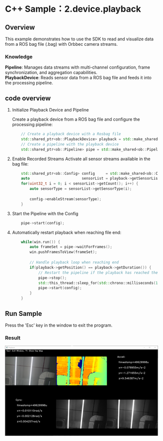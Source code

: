 # C++ Sample：2.device.playback

## Overview

This example demonstrates how to use the SDK to read and visualize data from a ROS bag file (.bag) with Orbbec camera streams.

### Knowledge

**Pipeline**: Manages data streams with multi-channel configuration, frame synchronization, and aggregation capabilities.  
**PlaybackDevice**: Reads sensor data from a ROS bag file and feeds it into the processing pipeline.

## code overview

1. Initialize Playback Device and Pipeline

    Create a playback device from a ROS bag file and configure the processing pipeline:

    ```cpp
        // Create a playback device with a Rosbag file
        std::shared_ptr<ob::PlaybackDevice> playback = std::make_shared<ob::PlaybackDevice>(filePath);
        // Create a pipeline with the playback device
        std::shared_ptr<ob::Pipeline> pipe = std::make_shared<ob::Pipeline>(playback);
    ```

2. Enable Recorded Streams
    Activate all sensor streams available in the bag file:

    ```cpp
        std::shared_ptr<ob::Config> config     = std::make_shared<ob::Config>();
        auto                        sensorList = playback->getSensorList();
        for(uint32_t i = 0; i < sensorList->getCount(); i++) {
            auto sensorType = sensorList->getSensorType(i);

            config->enableStream(sensorType);
        }
    ```

3. Start the Pipeline with the Config

    ```cpp
        pipe->start(config);
    ```

4. Automatically restart playback when reaching file end:

    ```cpp
        while(win.run()) {
            auto frameSet = pipe->waitForFrames();
            win.pushFramesToView(frameSet);

            // Handle playback loop when reaching end
            if(playback->getPosition() == playback->getDuration()) {
                // Restart the pipeline if the playback has reached the end of the file
                pipe->stop();
                std::this_thread::sleep_for(std::chrono::milliseconds(100));
                pipe->start(config);
            }
        }
    ```

## Run Sample

Press the 'Esc' key in the window to exit the program.

### Result

![image](../../docs/resource/device_playbcak.jpg)

